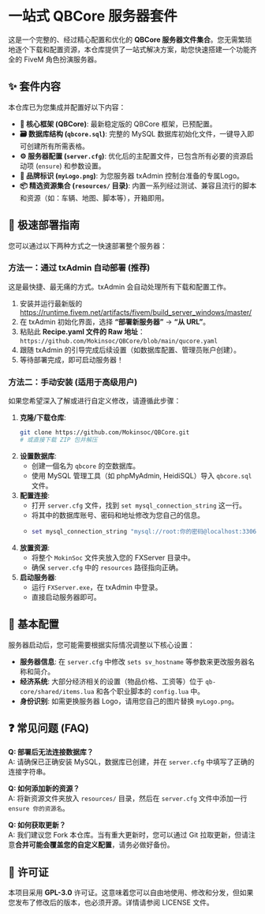 # **一站式 QBCore 服务器套件**

这是一个完整的、经过精心配置和优化的 **QBCore 服务器文件集合**。您无需繁琐地逐个下载和配置资源，本仓库提供了一站式解决方案，助您快速搭建一个功能齐全的 FiveM 角色扮演服务器。


## **✨ 套件内容**

本仓库已为您集成并配置好以下内容：

*   **🧩 核心框架 (QBCore)**: 最新稳定版的 QBCore 框架，已预配置。
*   **🗃️ 数据库结构 (`qbcore.sql`)**: 完整的 MySQL 数据库初始化文件，一键导入即可创建所有所需表格。
*   **⚙️ 服务器配置 (`server.cfg`)**: 优化后的主配置文件，已包含所有必要的资源启动项 (`ensure`) 和参数设置。
*   **🎨 品牌标识 (`myLogo.png`)**: 为您服务器 txAdmin 控制台准备的专属Logo。
*   **📦 精选资源集合 (`resources/` 目录)**: 内置一系列经过测试、兼容且流行的脚本和资源（如：车辆、地图、脚本等），开箱即用。

## **🚀 极速部署指南**

您可以通过以下两种方式之一快速部署整个服务器：

### **方法一：通过 txAdmin 自动部署 (推荐)**

这是最快捷、最无痛的方式。txAdmin 会自动处理所有下载和配置工作。

1.  安装并运行最新版的 https://runtime.fivem.net/artifacts/fivem/build_server_windows/master/
2.  在 txAdmin 初始化界面，选择 **“部署新服务器”** -> **“从 URL”**。
3.  粘贴此 **Recipe.yaml 文件的 Raw 地址**：
    `https://github.com/Mokinsoc/QBCore/blob/main/qucore.yaml`
4.  跟随 txAdmin 的引导完成后续设置（如数据库配置、管理员账户创建）。
5.  等待部署完成，即可启动服务器！

### **方法二：手动安装 (适用于高级用户)**

如果您希望深入了解或进行自定义修改，请遵循此步骤：

1.  **克隆/下载仓库**:
    ```bash
    git clone https://github.com/Mokinsoc/QBCore.git
    # 或直接下载 ZIP 包并解压
    ```
2.  **设置数据库**:
    *   创建一個名为 `qbcore` 的空数据库。
    *   使用 MySQL 管理工具（如 phpMyAdmin, HeidiSQL）导入 `qbcore.sql` 文件。
3.  **配置连接**:
    *   打开 `server.cfg` 文件，找到 `set mysql_connection_string` 这一行。
    *   将其中的数据库账号、密码和地址修改为您自己的信息。
    *   ```lua
        set mysql_connection_string "mysql://root:你的密码@localhost:3306/qbcore"
        ```
4.  **放置资源**:
    *   将整个 `MokinSoc` 文件夹放入您的 FXServer 目录中。
    *   确保 `server.cfg` 中的 `resources` 路径指向正确。
5.  **启动服务器**:
    *   运行 `FXServer.exe`，在 txAdmin 中登录。
    *   直接启动服务器即可。

## **🔧 基本配置**

服务器启动后，您可能需要根据实际情况调整以下核心设置：

*   **服务器信息**: 在 `server.cfg` 中修改 `sets sv_hostname` 等参数来更改服务器名称和简介。
*   **经济系统**: 大部分经济相关的设置（物品价格、工资等）位于 `qb-core/shared/items.lua` 和各个职业脚本的 `config.lua` 中。
*   **身份识别**: 如需更换服务器 Logo，请用您自己的图片替换 `myLogo.png`。

## **❓ 常见问题 (FAQ)**

**Q: 部署后无法连接数据库？**  
A: 请确保已正确安装 MySQL，数据库已创建，并在 `server.cfg` 中填写了正确的连接字符串。

**Q: 如何添加新的资源？**  
A: 将新资源文件夹放入 `resources/` 目录，然后在 `server.cfg` 文件中添加一行 `ensure 你的资源名`。

**Q: 如何获取更新？**  
A: 我们建议您 Fork 本仓库。当有重大更新时，您可以通过 Git 拉取更新，但请注意**合并可能会覆盖您的自定义配置**，请务必做好备份。

## **📜 许可证**

本项目采用 **GPL-3.0** 许可证。这意味着您可以自由地使用、修改和分发，但如果您发布了修改后的版本，也必须开源。详情请参阅 LICENSE 文件。
